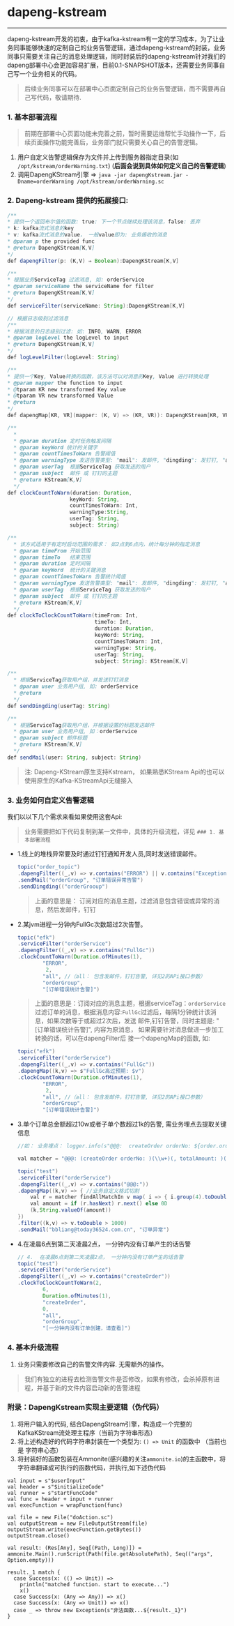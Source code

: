 # dapeng-kstream

---

dapeng-kstream开发的初衷，由于kafka-kstream有一定的学习成本，为了让业务同事能够快速的定制自己的业务告警逻辑，通过dapeng-kstream的封装，业务同事只需要关注自己的消息处理逻辑，同时封装后的dapeng-kstream针对我们的dapeng部署中心会更加容易扩展，目前0.1-SNAPSHOT版本，还需要业务同事自己写一个业务相关的代码。
> 后续业务同事可以在部署中心页面定制自己的业务告警逻辑，而不需要再自己写代码，敬请期待.


### 1. 基本部署流程
> 前期在部署中心页面功能未完善之前，暂时需要运维帮忙手动操作一下，后续页面操作功能完善后，业务部门就只需要关心自己的告警逻辑。

1. 用户自定义告警逻辑保存为文件并上传到服务器指定目录(如 `/opt/kstream/orderWarning.txt`) (**后面会说到具体如何定义自己的告警逻辑**)
2. 调用DapengKStream引擎 => `java -jar dapengKstream.jar -Dname=orderWarning /opt/kstream/orderWarning.sc `

### 2. Dapeng-kstream 提供的拓展接口:
```java
/**
* 提供一个返回布尔值的函数: true: 下一个节点继续处理该消息，false: 丢弃
* k: kafka流式消息的key
* v: kafka流式消息的value， 一般value即为: 业务接收的消息
* @param p the provided func
* @return DapengKStream[K,V]
*/
def dapengFilter(p: (K,V) ⇒ Boolean):DapengKStream[K,V]

/**
* 根据业务ServiceTag 过滤消息, 如: orderService
* @param serviceName the serviceName for filter
* @return DapengKStream[K,V]
*/
def serviceFilter(serviceName: String):DapengKStream[K,V]

// 根据日志级别过滤消息
/**
* 根据消息的日志级别过滤: 如: INFO, WARN, ERROR
* @param logLevel the logLevel to input
* @return DapengKStream[K,V]
*/
def logLevelFilter(logLevel: String)

/**
* 提供一个Key, Value转换的函数，该方法可以对消息的Key, Value 进行转换处理
* @param mapper the function to input
* @tparam KR new transformed Key value
* @tparam VR new transformed Value
* @return
*/
def dapengMap[KR, VR](mapper: (K, V) => (KR, VR)): DapengKStream[KR, VR]

/**
  *
  * @param duration 定时任务触发间隔
  * @param keyWord 统计的关键字
  * @param countTimesToWarn 告警阈值
  * @param warningType 发送告警类型: "mail": 发邮件, "dingding": 发钉钉, "all", 同时发邮件跟钉钉
  * @param userTag  根据ServiceTag 获取发送的用户
  * @param subject  邮件 或 钉钉的主题
  * @return KStream[K,V]
  */
def clockCountToWarn(duration: Duration, 
                    keyWord: String, 
                    countTimesToWarn: Int, 
                    warningType:String, 
                    userTag: String, 
                    subject: String)

/**
  * 该方式适用于有定时启动范围的需求： 如2点到6点内，统计每分钟的指定消息
  * @param timeFrom 开始范围
  * @param timeTo   结束范围
  * @param duration 定时间隔
  * @param keyWord  统计的关键消息
  * @param countTimesToWarn 告警统计阈值
  * @param warningType 发送告警类型: "mail": 发邮件, "dingding": 发钉钉, "all", 同时发邮件跟钉钉
  * @param userTag  根据ServiceTag 获取发送的用户
  * @param subject  邮件 或 钉钉的主题
  * @return KStream[K,V]
  */
def clockToClockCountToWarn(timeFrom: Int, 
                            timeTo: Int,
                            duration: Duration, 
                            keyWord: String,         
                            countTimesToWarn: Int,
                            warningType: String, 
                            userTag: String, 
                            subject: String): KStream[K,V]

/**
  * 根据ServiceTag获取用户组，并发送钉钉消息
  * @param user 业务用户组, 如: orderService
  * @return
  */
def sendDingding(userTag: String)

/**
  * 根据ServiceTag获取用户组，并根据设置的标题发送邮件
  * @param user 业务用户组, 如：orderService
  * @param subject 邮件标题
  * @return KStream[K,V]
  */
def sendMail(user: String, subject: String)

```
> 注: Dapeng-KStream原生支持Kstream， 如果熟悉KStream Api的也可以使用原生的Kafka-KStreamApi无缝接入

### 3. 业务如何自定义告警逻辑

我们以以下几个需求来看如果使用这套Api: 
> 业务需要把如下代码复制到某一文件中，具体的升级流程，详见 `### 1. 基本部署流程`

* 1.线上的堆栈异常要及时通过钉钉通知开发人员,同时发送错误邮件。
    ```java
    topic("order_topic")
    .dapengFilter((_,v) => v.contains("ERROR") || v.contains("Exception"))
    .sendMail("orderGroup", "订单错误异常告警")
    .sendDingding(("orderGrooup")

    ```
    > 上面的意思是： 订阅对应的消息主题，过滤消息包含错误或异常的消息，然后发邮件，钉钉
    
* 2.某jvm进程一分钟内FullGc次数超过2次告警。

    ```java
    topic("efk")
    .serviceFilter("orderService")
    .dapengFilter((_,v) => v.contains("FullGc"))
    .clockCountToWarn(Duration.ofMinutes(1), 
            "ERROR",
             2,
            "all", //（all： 包含发邮件，钉钉告警, 详见2的APi接口参数）
            "orderGroup", 
            "[订单错误统计告警]")
    ```
    >上面的意思是：订阅对应的消息主题，根据serviceTag：`orderService` 过滤订单的消息，根据消息内容:`FullGc`过滤后，每隔1分钟统计该消息，如果次数等于或超过2次后，发送 邮件,钉钉告警，同时主题是: "[订单错误统计告警]", 内容为原消息， 如果需要针对消息做进一步加工转换的话，可以在dapengFilter后 接一个dapengMap的函数, 如:
    ```java
    topic("efk")
    .serviceFilter("orderService")
    .dapengFilter((_,v) => v.contains("FullGc"))
    .dapengMap((k,v) => s"FullGc高过预期: $v")
    .clockCountToWarn(Duration.ofMinutes(1), 
            "ERROR",
             2,
            "all", //（all： 包含发邮件，钉钉告警, 详见2的APi接口参数）
            "orderGroup", 
            "[订单错误统计告警]")
    ```

    

    
* 3.单个订单总金额超过10w或者子单个数超过1k的告警, 需业务埋点去提取关键信息
    ```java
    //如： 业务埋点： logger.info(s"@@@:  createOrder orderNo: ${order.orderNo} totalAmount: ${order.orderActualAmount}, orderDetailSize: ${request.orderDetails.size}")
    
    val matcher = "@@@: (createOrder orderNo: )(\\w+)(, totalAmount: )(-?\\d+.?\\d*)(, orderDetailSize: )(\\d+)".r
    
    topic("test")
    .serviceFilter("orderService")
    .dapengFilter((_,v) => v.contains("@@@:"))
    .dapengMap((k,v) => { //业务自定义格式切割
        val r = matcher findAllMatchIn v map( i => { i.group(4).toDouble})
        val amount = if (r.hasNext) r.next() else 0D
        (k,String.valueOf(amount))
    })
    .filter((k,v) => v.toDouble > 1000)
    .sendMail("bbliang@today36524.com.cn", "订单异常")
    ```
    
* 4.在凌晨6点到第二天凌晨2点， 一分钟内没有订单产生的话告警
    ```java
    // 4.  在凌晨6点到第二天凌晨2点， 一分钟内没有订单产生的话告警
    topic("test")
    .serviceFilter("orderService")
    .dapengFilter((_,v) => v.contains("createOrder"))
    .clockToClockCountToWarn(2,
            6,
            Duration.ofMinutes(1), 
            "createOrder",
            0,
            "all",
            "orderGroup", 
            "[一分钟内没有订单创建，请查看]")
    ```

### 4. 基本升级流程
1.  业务只需要修改自己的告警文件内容. 无需额外的操作。

> 我们有独立的进程去检测告警文件是否修改，如果有修改，会杀掉原有进程，并基于新的文件内容启动新的告警进程

### 附录：DapengKstream实现主要逻辑（伪代码）
1. 将用户输入的代码, 结合DapengStream引擎，构造成一个完整的KafkaKStream流处理主程序（当前为字符串形态）
2. 将上述构造好的代码字符串封装在一个类型为: `() => Unit` 的函数中 （当前也是 字符串心态）
3. 将封装好的函数包装在Ammonite(感兴趣的关注`ammonite.io`)的主函数中，将字符串翻译成可执行的函数代码，并执行,如下述伪代码
```
val input = s"$userInput"
val header = s"$initializeCode"
val runner = s"startFuncCode"
val func = header + input + runner
val execFunction = wrapFunction(func)

val file = new File("doAction.sc")
val outputStream = new FileOutputStream(file)
outputStream.write(execFunction.getBytes())
outputStream.close()

val result: (Res[Any], Seq[(Path, Long)]) = ammonite.Main().runScript(Path(file.getAbsolutePath), Seq(("args", Option.empty)))

result._1 match {
  case Success(x: (() => Unit)) =>
    println("matched function. start to execute...")
    x()
  case Success(x: (Any => Any)) => x()
  case Success(x: (Any => Unit)) => x()
  case _ => throw new Exception(s"非法函数...${result._1}")
}
```
